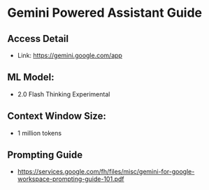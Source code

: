 # Gemini Powered Assistant Guide

## Access Detail
* Link: https://gemini.google.com/app

## ML Model: 
* 2.0 Flash Thinking Experimental

## Context Window Size: 
* 1 million tokens

## Prompting Guide
* https://services.google.com/fh/files/misc/gemini-for-google-workspace-prompting-guide-101.pdf


